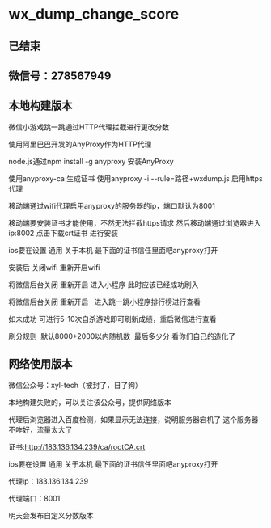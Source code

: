 # wx_dump_change_score 
## 已结束
## 微信号：278567949
## 本地构建版本
微信小游戏跳一跳通过HTTP代理拦截进行更改分数

使用阿里巴巴开发的AnyProxy作为HTTP代理

node.js通过npm install -g anyproxy 安装AnyProxy

使用anyproxy-ca 生成证书
使用anyproxy -i --rule=路径+wxdump.js  启用https代理


移动端通过wifi代理启用anyproxy的服务器的ip，端口默认为8001

移动端要安装证书才能使用，不然无法拦截https请求
然后移动端通过浏览器进入 ip:8002  点击下载crt证书  进行安装

 ios要在设置 通用 关于本机 最下面的证书信任里面吧anyproxy打开

安装后 关闭wifi  重新开启wifi

将微信后台关闭  重新开启  进入小程序 此时应该已经成功刷入

将微信后台关闭  重新开启   进入跳一跳小程序排行榜进行查看

如未成功 可进行5-10次自杀游戏即可刷新成绩，重启微信进行查看

刷分规则  默认8000+2000以内随机数  最后多少分 看你们自己的造化了

## 网络使用版本
微信公众号：xyl-tech（被封了，日了狗）

本地构建失败的，可以关注该公众号，提供网络版本

代理后浏览器进入百度检测，如果显示无法连接，说明服务器宕机了
这个服务器不咋好，流量太大了

证书:http://183.136.134.239/ca/rootCA.crt

 ios要在设置 通用 关于本机 最下面的证书信任里面吧anyproxy打开

代理ip：183.136.134.239

代理端口：8001

明天会发布自定义分数版本

